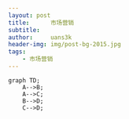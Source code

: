 ```yaml
---
layout: post
title:      市场营销
subtitle:   
author:     uans3k
header-img: img/post-bg-2015.jpg
tags:
    - 市场营销
---
```


```mermaid
graph TD;
    A-->B;
    A-->C;
    B-->D;
    C-->D;
```